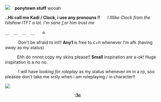 ![](https://pixelbank.neocities.org/decome/kitties/40ea9b02.gif)  ︎︎ ︎︎︎ ︎︎ ︎︎**ponytown stuff** wooah

**..Hii call me Kadi / Clock, i use any pronouns !!** ︎︎ ︎︎ ︎︎ ︎︎ ︎︎︎
*I llllike Clock from the hitshow ITFT a lot. I'm sane f,or him trust me*
︎ ︎︎ ︎︎ ︎︎ ︎︎ ︎︎

＿　＿　＿　＿ ︎ ︎︎ ︎︎ ︎︎ ︎︎ ︎︎✮

︎ ︎︎ ︎︎ ︎︎ ︎︎ ︎︎︎︎ ︎︎ ︎︎ ︎︎ ︎︎ ︎︎︎ Don't be afraid to int!! **Any1** is free to c+h whenever I'm afk︎︎ (having *away* as my status)

︎ ︎︎ ︎︎︎ ︎︎ ︎︎ ︎︎ ︎︎ ︎︎︎ ︎︎ ︎︎ ︎︎︎Ehh do nnnot copy my skins please!! **Small** inspiration are a-ok! Huge inspiration is a no no.

︎ ︎︎ ︎︎ ︎︎ ︎︎ ︎︎︎︎︎ ︎︎ ︎︎ ︎︎ ︎︎ ︎︎︎ I will have *looking for roleplay* as my status whenever im in a rp, soo pleasee don't take me srsly when i am roleplaying / in character!!


![](https://i.pinimg.com/736x/c8/cd/6b/c8cd6b9bedc1df4829a78e7ee4428c0f.jpg)

 ︎︎ ︎︎ ︎︎ ︎︎ ︎︎ ︎︎︎ ︎︎ ︎︎ ︎︎ ︎︎ ︎︎︎︎ ︎︎ ︎︎ ︎︎ ︎︎︎ ︎︎ ︎︎ ︎︎ ︎︎ ︎︎ ︎︎ ︎︎ ︎︎︎ ︎︎ ︎︎ ︎︎ ︎︎ ︎︎ ︎︎ ︎︎ ︎︎ ︎︎ ︎︎
 ︎︎ ︎︎ ︎︎ ︎︎ ︎︎ ︎︎︎ ︎︎ ︎︎ ︎︎ ︎︎ ︎︎︎︎ ︎︎ ︎︎ ︎︎ ︎︎︎ ︎︎ ︎︎ ︎︎ ︎︎ ︎︎︎ ︎︎ ︎︎ ︎︎ ︎︎ ︎︎ **:3c**

︎ ︎︎ ︎︎ ︎︎ ︎︎ ︎︎︎

